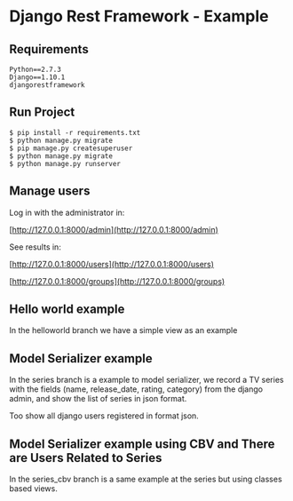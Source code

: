 # Django Rest Framework - Example

## Requirements
```
Python==2.7.3
Django==1.10.1
djangorestframework
```

## Run Project
```
$ pip install -r requirements.txt
$ python manage.py migrate
$ pip manage.py createsuperuser
$ python manage.py migrate
$ python manage.py runserver
```

## Manage users
Log in with the administrator in:

[http://127.0.0.1:8000/admin](http://127.0.0.1:8000/admin)

See results in:

[http://127.0.0.1:8000/users](http://127.0.0.1:8000/users)

[http://127.0.0.1:8000/groups](http://127.0.0.1:8000/groups)

## Hello world example
In the helloworld branch we have a simple view as an example

## Model Serializer example
In the series branch is a example to model serializer, we record
a TV series with the fields (name, release_date, rating, category)
from the django admin, and show the list of series in json format.

Too show all django users registered in format json.

## Model Serializer example using CBV and There are Users Related to Series
In the series_cbv branch is a same example at the series but
using classes based views.
